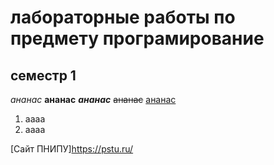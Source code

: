 # лабораторные работы по предмету програмирование
## семестр 1
*ананас*
**ананас**
***ананас***
~~ананас~~
<ins>ананас</ins>
1. аааа
2. аааа

[Сайт ПНИПУ]<https://pstu.ru/>
